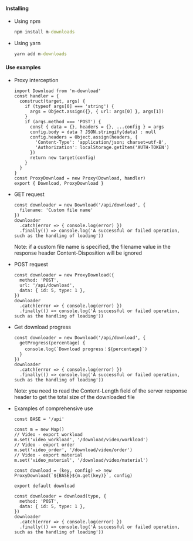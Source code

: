 #### Installing
* Using npm
  ```cmd
  npm install m-downloads
  ```

* Using yarn
  ```cmd
  yarn add m-downloads
  ```

#### Use examples
* Proxy interception
  ```JS
  import Download from 'm-download'
  const handler = {
    construct(target, args) {
      if (typeof args[0] === 'string') {
        args = Object.assign({}, { url: args[0] }, args[1])
      }
      if (args.method === 'POST') {
        const { data = {}, headers = {}, ...config } = args
        config.body = data ? JSON.stringify(data) : null
        config.headers = Object.assign(headers, {
          'Content-Type': 'application/json; charset=utf-8',
          'Authorization': localStorage.getItem('AUTH-TOKEN')
        })
        return new target(config)
      }
    }
  }
  const ProxyDownload = new Proxy(Download, handler)
  export { Download, ProxyDownload }
  ```

* GET request
  ```JS
  const downloader = new Download('/api/download', {
    filename: 'Custom file name'
  })
  downloader
    .catch(error => { console.log(error) })
    .finally(() => console.log('A successful or failed operation, such as the handling of loading'))
  ```
  Note: if a custom file name is specified, the filename value in the response header Content-Disposition will be ignored

* POST request
  ```JS
  const downloader = new ProxyDownload({
    method: 'POST',
    url: '/api/download',
    data: { id: 5, type: 1 },
  })
  downloader
    .catch(error => { console.log(error) })
    .finally(() => console.log('A successful or failed operation, such as the handling of loading'))
  ```

* Get download progress
  ```JS
  const downloader = new Download('/api/download', {
    getProgress(percentage) {
      console.log(`Download progress：${percentage}`)
    }
  })
  downloader
    .catch(error => { console.log(error) })
    .finally(() => console.log('A successful or failed operation, such as the handling of loading'))
  ```
  Note: you need to read the Content-Length field of the server response header to get the total size of the downloaded file

* Examples of comprehensive use
  ```JS
  const BASE = '/api'

  const m = new Map()
  // Video - export workload
  m.set('video_workload', '/download/video/workload')
  // Video - export order
  m.set('video_order', '/download/video/order')
  // Video - export material
  m.set('video_material', '/download/video/material')

  const download = (key, config) => new ProxyDownload(`${BASE}${m.get(key)}`, config)

  export default download
  ```
  ```JS
  const downloader = download(type, {
    method: 'POST',
    data: { id: 5, type: 1 },
  })
  downloader
    .catch(error => { console.log(error) })
    .finally(() => console.log('A successful or failed operation, such as the handling of loading'))
  ```
